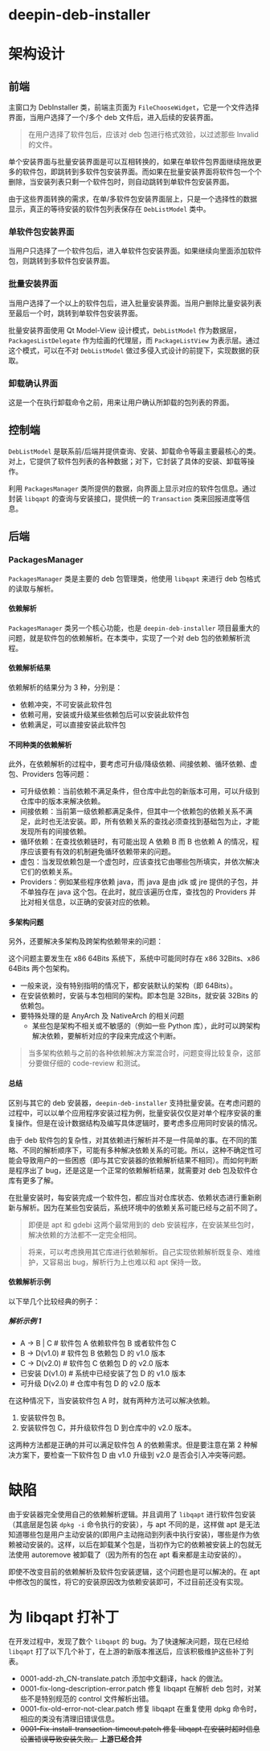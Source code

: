 # deepin-deb-installer

# 架构设计

## 前端

主窗口为 DebInstaller 类，前端主页面为 `FileChooseWidget`，它是一个文件选择界面，当用户选择了一个/多个 deb 文件后，进入后续的安装界面。

> 在用户选择了软件包后，应该对 deb 包进行格式效验，以过滤那些 Invalid 的文件。

单个安装界面与批量安装界面是可以互相转换的，如果在单软件包界面继续拖放更多的软件包，即跳转到多软件包安装界面。而如果在批量安装界面将软件包一个个删除，当安装列表只剩一个软件包时，则自动跳转到单软件包安装界面。

由于这些界面转换的需求，在单/多软件包安装界面层上，只是一个选择性的数据显示，真正的等待安装的软件包列表保存在 `DebListModel` 类中。

### 单软件包安装界面

当用户只选择了一个软件包后，进入单软件包安装界面。如果继续向里面添加软件包，则跳转到多软件包安装界面。

### 批量安装界面

当用户选择了一个以上的软件包后，进入批量安装界面。当用户删除比量安装列表至最后一个时，跳转到单软件包安装界面。

批量安装界面使用 Qt Model-View 设计模式，`DebListModel` 作为数据层，`PackagesListDelegate` 作为绘画的代理层，而 `PackageListView` 为表示层。通过这个模式，可以在不对 `DebListModel` 做过多侵入式设计的前提下，实现数据的获取。

### 卸载确认界面

这是一个在执行卸载命令之前，用来让用户确认所卸载的包列表的界面。

## 控制端

`DebListModel` 是联系前/后端并提供查询、安装、卸载命令等最主要最核心的类。对上，它提供了软件包列表的各种数据；对下，它封装了具体的安装、卸载等操作。

利用 `PackagesManager` 类所提供的数据，向界面上显示对应的软件包信息。通过封装 `libqapt` 的查询与安装接口，提供统一的 `Transaction` 类来回报进度等信息。

## 后端

### PackagesManager

`PackagesManager` 类是主要的 deb 包管理类，他使用 `libqapt` 来进行 deb 包格式的读取与解析。

#### 依赖解析
`PackagesManager` 类另一个核心功能，也是 `deepin-deb-installer` 项目最重大的问题，就是软件包的依赖解析。在本类中，实现了一个对 deb 包的依赖解析流程。

#### 依赖解析结果

依赖解析的结果分为 3 种，分别是：

- 依赖冲突，不可安装此软件包
- 依赖可用，安装或升级某些依赖包后可以安装此软件包
- 依赖满足，可以直接安装此软件包

#### 不同种类的依赖解析

此外，在依赖解析的过程中，要考虑可升级/降级依赖、间接依赖、循环依赖、虚包、Providers 包等问题：

- 可升级依赖：当前依赖不满足条件，但仓库中此包的新版本可用，可以升级到仓库中的版本来解决依赖。
- 间接依赖：当前第一级依赖都满足条件，但其中一个依赖包的依赖关系不满足，此时也无法安装。即，所有依赖关系的查找必须查找到基础包为止，才能发现所有的间接依赖。
- 循环依赖：在查找依赖链时，有可能出现 A 依赖 B 而 B 也依赖 A 的情况，程序应该要有有效的机制避免循环依赖带来的问题。
- 虚包：当发现依赖包是一个虚包时，应该查找它由哪些包所填实，并依次解决它们的依赖关系。
- Providers：例如某些程序依赖 java，而 java 是由 jdk 或 jre 提供的子包，并不单独存在 java 这个包。在此时，就应该遍历仓库，查找包的 Providers 并比对相关信息，以正确的安装对应的依赖。

#### 多架构问题

另外，还要解决多架构及跨架构依赖带来的问题：

这个问题主要发生在 x86 64Bits 系统下，系统中可能同时存在 x86 32Bits、x86 64Bits 两个包架构。

- 一般来说，没有特别指明的情况下，都安装默认的架构（即 64Bits）。
- 在安装依赖时，安装与本包相同的架构。即本包是 32Bits，就安装 32Bits 的依赖包。
- 要特殊处理的是 AnyArch 及 NativeArch 的相关问题
	- 某些包是架构不相关或不敏感的（例如一些 Python 库），此时可以跨架构解决依赖，要解析对应的字段来完成这个判断。

> 当多架构依赖与之前的各种依赖解决方案混合时，问题变得比较复杂，这部分要做仔细的 code-review 和测试。


#### 总结

区别与其它的 deb 安装器，`deepin-deb-installer` 支持批量安装。在考虑问题的过程中，可以以单个应用程序安装过程为例，批量安装仅仅是对单个程序安装的重复操作。但是在设计数据结构及编写具体逻辑时，要考虑多应用同时安装的情况。

由于 deb 软件包的复杂性，对其依赖进行解析并不是一件简单的事。在不同的策略、不同的解析顺序下，可能有多种解决依赖关系的可能。所以，这种不确定性可能会导致用户的一些困惑（即与其它安装器的依赖解析结果不相同）。而如何判断是程序出了 bug，还是这是一个正常的依赖解析结果，就需要对 deb 包及软件仓库有更多了解。

在批量安装时，每安装完成一个软件包，都应当对仓库状态、依赖状态进行重新刷新与解析。因为在某些包安装后，系统环境中的依赖关系可能已经与之前不同了。

> 即便是 apt 和 gdebi 这两个最常用到的 deb 安装程序，在安装某些包时，解决依赖的方法都不一定完全相同。

> 将来，可以考虑换用其它库进行依赖解析。自己实现依赖解析既复杂、难维护，又容易出 bug，解析行为上也难以和 apt 保持一致。

#### 依赖解析示例

以下举几个比较经典的例子：

##### 解析示例 1

- A -> B | C	# 软件包 A 依赖软件包 B 或者软件包 C
- B -> D(v1.0)	# 软件包 B 依赖包 D 的 v1.0 版本
- C -> D(v2.0)	# 软件包 C 依赖包 D 的 v2.0 版本
- 已安装 D(v1.0)	# 系统中已经安装了包 D 的 v1.0 版本
- 可升级 D(v2.0)	# 仓库中有包 D 的 v2.0 版本

在这种情况下，当安装软件包 A 时，就有两种方法可以解决依赖。

1. 安装软件包 B。
2. 安装软件包 C，并升级软件包 D 到仓库中的 v2.0 版本。

这两种方法都是正确的并可以满足软件包 A 的依赖需求。但是要注意在第 2 种解决方案下，要检查一下软件包 D 由 v1.0 升级到 v2.0 是否会引入冲突等问题。

# 缺陷

由于安装器完全使用自己的依赖解析逻辑。并且调用了 `libqapt` 进行软件包安装（其底层是包装 `dpkg -i` 命令执行的安装），与 apt 不同的是，这样做 apt 是无法知道哪些包是用户主动安装的(即用户主动拖动到列表中执行安装)，哪些是作为依赖被动安装的。这样，以后在卸载某个包是，当初作为它的依赖被安装上的包就无法使用 autoremove 被卸载了（因为所有的包在 apt 看来都是主动安装的）。

即使不改变目前的依赖解析及软件包安装逻辑，这个问题也是可以解决的。在 apt 中修改包的属性，将它的安装原因改为依赖安装即可，不过目前还没有实现。

# 为 libqapt 打补丁

在开发过程中，发现了数个 `libqapt` 的 bug。为了快速解决问题，现在已经给 `libqapt` 打了以下几个补丁，在上游的新版本推送后，应该积极维护这些补丁列表。

- 0001-add-zh_CN-translate.patch 添加中文翻译，hack 的做法。
- 0001-fix-long-description-error.patch 修复 libqapt 在解析 deb 包时，对某些不是特别规范的 control 文件解析出错。
- 0001-fix-old-error-not-clear.patch 修复 libqapt 在重复使用 dpkg 命令时，相应的类没有清理旧错误信息。
- ~~0001-Fix-install-transaction-timeout.patch 修复 libqapt 在安装时超时信息设置错误导致安装失败。~~ __上游已经合并__

